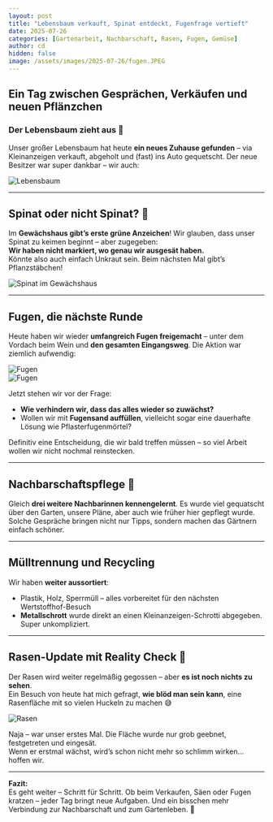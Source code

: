 ```yaml
---
layout: post
title: "Lebensbaum verkauft, Spinat entdeckt, Fugenfrage vertieft"
date: 2025-07-26
categories: [Gartenarbeit, Nachbarschaft, Rasen, Fugen, Gemüse]
author: cd
hidden: false
image: /assets/images/2025-07-26/fugen.JPEG
---
```


## Ein Tag zwischen Gesprächen, Verkäufen und neuen Pflänzchen

### Der Lebensbaum zieht aus 🌲

Unser großer Lebensbaum hat heute **ein neues Zuhause gefunden** – via Kleinanzeigen verkauft, abgeholt und (fast) ins Auto gequetscht. Der neue Besitzer war super dankbar – wir auch:

![Lebensbaum](/assets/images/2025-07-26/lebensbaum.JPEG)

---

## Spinat oder nicht Spinat? 🥬

Im **Gewächshaus gibt’s erste grüne Anzeichen**! Wir glauben, dass unser Spinat zu keimen beginnt – aber zugegeben:  
**Wir haben nicht markiert, wo genau wir ausgesät haben.**  
Könnte also auch einfach Unkraut sein. Beim nächsten Mal gibt’s Pflanzstäbchen!

![Spinat im Gewächshaus](/assets/images/2025-07-26/spinat.JPEG)

---

## Fugen, die nächste Runde

Heute haben wir wieder **umfangreich Fugen freigemacht** – unter dem Vordach beim Wein und **den gesamten Eingangsweg**. Die Aktion war ziemlich aufwendig:

![Fugen](/assets/images/2025-07-26/fugen.JPEG)  
![Fugen](/assets/images/2025-07-26/fugen2.JPEG)

Jetzt stehen wir vor der Frage:
- **Wie verhindern wir, dass das alles wieder so zuwächst?**
- Wollen wir mit **Fugensand auffüllen**, vielleicht sogar eine dauerhafte Lösung wie Pflasterfugenmörtel?

Definitiv eine Entscheidung, die wir bald treffen müssen – so viel Arbeit wollen wir nicht nochmal reinstecken.

---

## Nachbarschaftspflege 🤝

Gleich **drei weitere Nachbarinnen kennengelernt**. Es wurde viel gequatscht über den Garten, unsere Pläne, aber auch wie früher hier gepflegt wurde.  
Solche Gespräche bringen nicht nur Tipps, sondern machen das Gärtnern einfach schöner.

---

## Mülltrennung und Recycling

Wir haben **weiter aussortiert**:
- Plastik, Holz, Sperrmüll – alles vorbereitet für den nächsten Wertstoffhof-Besuch
- **Metallschrott** wurde direkt an einen Kleinanzeigen-Schrotti abgegeben. Super unkompliziert.

---

## Rasen-Update mit Reality Check 🌱

Der Rasen wird weiter regelmäßig gegossen – aber **es ist noch nichts zu sehen**.  
Ein Besuch von heute hat mich gefragt, **wie blöd man sein kann**, eine Rasenfläche mit so vielen Huckeln zu machen 😅

![Rasen](/assets/images/2025-07-26/rasen0726.JPEG)

Naja – war unser erstes Mal. Die Fläche wurde nur grob geebnet, festgetreten und eingesät.  
Wenn er erstmal wächst, wird’s schon nicht mehr so schlimm wirken… hoffen wir.

---

**Fazit:**  
Es geht weiter – Schritt für Schritt. Ob beim Verkaufen, Säen oder Fugen kratzen – jeder Tag bringt neue Aufgaben. Und ein bisschen mehr Verbindung zur Nachbarschaft und zum Gartenleben. 🌼